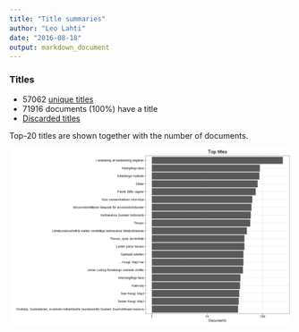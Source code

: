 ```yaml
---
title: "Title summaries"
author: "Leo Lahti"
date: "2016-08-18"
output: markdown_document
---
```



### Titles

 * 57062 [unique titles](output.tables/title_accepted.csv)
 * 71916 documents (100%) have a title
 * [Discarded titles](output.tables/title_discarded.csv)

Top-20 titles are shown together with the number of documents.

![plot of chunk summarytitle](figure/summarytitle-1.png)

